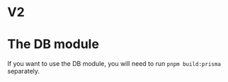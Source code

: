 # V2

# The DB module
If you want to use the DB module, you will need to run `pnpm build:prisma` separately.